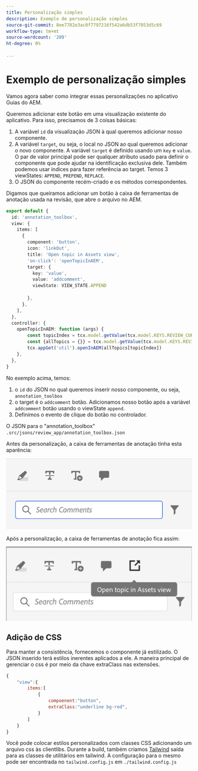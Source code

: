 ```yaml
---
title: Personalização simples
description: Exemplo de personalização simples
source-git-commit: 8ee7782e3ac0f7797216f542a6db53f7053d5c69
workflow-type: tm+mt
source-wordcount: '289'
ht-degree: 0%

---
```



# Exemplo de personalização simples

Vamos agora saber como integrar essas personalizações no aplicativo Guias do AEM.

Queremos adicionar este botão em uma visualização existente do aplicativo.
Para isso, precisamos de 3 coisas básicas:

1. A variável `id` da visualização JSON à qual queremos adicionar nosso componente.
2. A variável `target`, ou seja, o local no JSON ao qual queremos adicionar o novo componente. A variável `target` é definido usando um `key` e `value`. O par de valor principal pode ser qualquer atributo usado para definir o componente que pode ajudar na identificação exclusiva dele.
Também podemos usar índices para fazer referência ao target.
Temos 3 viewStates:  `APPEND`, `PREPEND`, `REPLACE`.
3. O JSON do componente recém-criado e os métodos correspondentes.

Digamos que queiramos adicionar um botão à caixa de ferramentas de anotação usada na revisão, que abre o arquivo no AEM.

```typescript
export default {
  id: 'annotation_toolbox', 
  view: {
    items: [
      {
        component: 'button',
        icon: 'linkOut',
        title: 'Open topic in Assets view',
        'on-click': 'openTopicInAEM',
        target: {
          key: 'value',
          value: 'addcomment',
          viewState: VIEW_STATE.APPEND

        },
      },
    ],
  },
  controller: {
    openTopicInAEM: function (args) {
        const topicIndex = tcx.model.getValue(tcx.model.KEYS.REVIEW_CURR_TOPIC)
        const {allTopics = {}} = tcx.model.getValue(tcx.model.KEYS.REVIEW_DATA) || {}
        tcx.appGet('util').openInAEM(allTopics[topicIndex])
    },
  },
}
```

No exemplo acima, temos:

1. o `id` do JSON no qual queremos inserir nosso componente, ou seja, `annotation_toolbox`
2. o target é o `addcomment` botão. Adicionamos nosso botão após a variável `addcomment` botão usando o viewState `append`.
3. Definimos o evento de clique do botão no controlador.

O JSON para o &quot;annotation_toolbox&quot;  `.src/jsons/review_app/annotation_toolbox.json`

Antes da personalização, a caixa de ferramentas de anotação tinha esta aparência:

![annotation-toolbox](imgs/annotation_toolbox.png "Caixa de ferramentas de anotação")

Após a personalização, a caixa de ferramentas de anotação fica assim:

![custom-annotation-toolbox](imgs/customised_annotation_toolbox.png "Caixa de ferramentas de anotação personalizada")

## Adição de CSS

Para manter a consistência, fornecemos o componente já estilizado. O JSON inserido terá estilos inerentes aplicados a ele. A maneira principal de gerenciar o css é por meio da chave extraClass nas extensões.

```js
{    
    "view":{
        items:[
            {
                compoenent:"button",
                extraClass:"underline bg-red",
            }
        ]
    }
}
```

Você pode colocar estilos personalizados com classes CSS adicionando um arquivo css às clientlibs. Durante a build, também criamos [Tailwind](https://tailwindcss.com/docs/utility-first) saída para as classes de utilitários em tailwind. A configuração para o mesmo pode ser encontrada no `tailwind.config.js` em `./tailwind.config.js`
